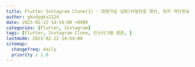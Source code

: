 ```yaml
---
title: Flutter Instagram Clone(1) - 회원가입 심화(비밀번호 확인, 유저 개인정보 다루기)
author: gksdygks2124
date: 2023-02-22 14:54:00 +0900
categories: [Flutter, Instagram]
tags: [Flutter, Instagram Clone, 인스타그램 클론, ]
lastmode: 2023-02-22 14:54:00
sitemap:
  changefreq: daily
  priority : 1.0
---
```

